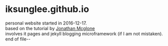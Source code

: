 # iksunglee.github.io
personal website started in 2016-12-17. <br>
based on the tutorial by <a href= "http://jmcglone.com/guides/github-pages/"> Jonathan Mcglone </a> <br>
involves it pages and jekyll blogging microframework (if I am not mistaken).
end of file--
